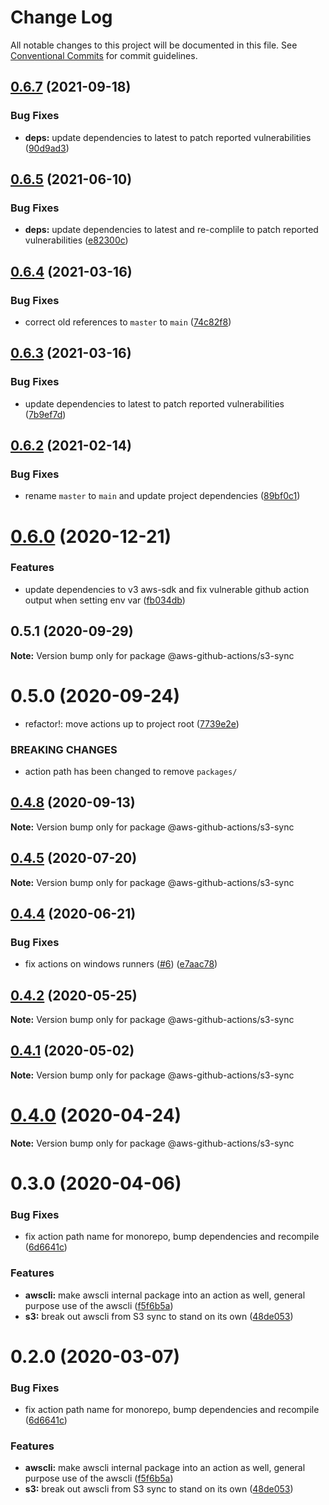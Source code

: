 # Change Log

All notable changes to this project will be documented in this file.
See [Conventional Commits](https://conventionalcommits.org) for commit guidelines.

## [0.6.7](https://github.com/clowdhaus/aws-github-actions/compare/v0.6.6...v0.6.7) (2021-09-18)


### Bug Fixes

* **deps:** update dependencies to latest to patch reported vulnerabilities ([90d9ad3](https://github.com/clowdhaus/aws-github-actions/commit/90d9ad33a7273bfd847f22bd1b8c373576c59b30))





## [0.6.5](https://github.com/clowdhaus/aws-github-actions/compare/v0.6.4...v0.6.5) (2021-06-10)


### Bug Fixes

* **deps:** update dependencies to latest and re-complile to patch reported vulnerabilities ([e82300c](https://github.com/clowdhaus/aws-github-actions/commit/e82300c65249d40a4339831427b3854738c59902))





## [0.6.4](https://github.com/clowdhaus/aws-github-actions/compare/v0.6.3...v0.6.4) (2021-03-16)


### Bug Fixes

* correct old references to `master` to `main` ([74c82f8](https://github.com/clowdhaus/aws-github-actions/commit/74c82f82162ccb6900a372d201f75c9862180bd6))





## [0.6.3](https://github.com/clowdhaus/aws-github-actions/compare/v0.6.2...v0.6.3) (2021-03-16)


### Bug Fixes

* update dependencies to latest to patch reported vulnerabilities ([7b9ef7d](https://github.com/clowdhaus/aws-github-actions/commit/7b9ef7d53756eee5afe4707e48be2720985ad504))





## [0.6.2](https://github.com/clowdhaus/aws-github-actions/compare/v0.6.1...v0.6.2) (2021-02-14)


### Bug Fixes

* rename `master` to `main` and update project dependencies ([89bf0c1](https://github.com/clowdhaus/aws-github-actions/commit/89bf0c1ca521801990fd4f2369780430ff2b25bd))





# [0.6.0](https://github.com/clowdhaus/aws-github-actions/compare/v0.5.1...v0.6.0) (2020-12-21)


### Features

* update dependencies to v3 aws-sdk and fix vulnerable github action output when setting env var ([fb034db](https://github.com/clowdhaus/aws-github-actions/commit/fb034db7a51e33f60c3ba26889cbfafb51c5127d))





## 0.5.1 (2020-09-29)

**Note:** Version bump only for package @aws-github-actions/s3-sync





# 0.5.0 (2020-09-24)


* refactor!: move actions up to project root ([7739e2e](https://github.com/clowdhaus/aws-github-actions/commit/7739e2e8c37d412bc44faff493512f816c347ed2))


### BREAKING CHANGES

* action path has been changed to remove `packages/`





## [0.4.8](https://github.com/clowdhaus/aws-github-actions/compare/v0.4.7...v0.4.8) (2020-09-13)

**Note:** Version bump only for package @aws-github-actions/s3-sync





## [0.4.5](https://github.com/clowdhaus/aws-github-actions/compare/v0.4.4...v0.4.5) (2020-07-20)

**Note:** Version bump only for package @aws-github-actions/s3-sync





## [0.4.4](https://github.com/clowdhaus/aws-github-actions/compare/v0.4.3...v0.4.4) (2020-06-21)


### Bug Fixes

* fix actions on windows runners ([#6](https://github.com/clowdhaus/aws-github-actions/issues/6)) ([e7aac78](https://github.com/clowdhaus/aws-github-actions/commit/e7aac783e5d267e08234ee71bfbf42c966e3d0f2))





## [0.4.2](https://github.com/clowdhaus/aws-github-actions/compare/v0.4.1...v0.4.2) (2020-05-25)

**Note:** Version bump only for package @aws-github-actions/s3-sync





## [0.4.1](https://github.com/clowdhaus/aws-github-actions/compare/v0.4.0...v0.4.1) (2020-05-02)

**Note:** Version bump only for package @aws-github-actions/s3-sync





# [0.4.0](https://github.com/clowdhaus/aws-github-actions/compare/v0.3.0...v0.4.0) (2020-04-24)

**Note:** Version bump only for package @aws-github-actions/s3-sync





# 0.3.0 (2020-04-06)


### Bug Fixes

* fix action path name for monorepo, bump dependencies and recompile ([6d6641c](https://github.com/clowdhaus/aws-github-actions/commit/6d6641ccba42395326c28a2f884ac4d06a375384))


### Features

* **awscli:** make awscli internal package into an action as well, general purpose use of the awscli ([f5f6b5a](https://github.com/clowdhaus/aws-github-actions/commit/f5f6b5abef7e73e852221ad86ba23cec0305214d))
* **s3:** break out awscli from S3 sync to stand on its own ([48de053](https://github.com/clowdhaus/aws-github-actions/commit/48de0535480795e9a45af0f4b64ad7ed68c1c46a))





# 0.2.0 (2020-03-07)


### Bug Fixes

* fix action path name for monorepo, bump dependencies and recompile ([6d6641c](https://github.com/clowdhaus/aws-github-actions/commit/6d6641ccba42395326c28a2f884ac4d06a375384))


### Features

* **awscli:** make awscli internal package into an action as well, general purpose use of the awscli ([f5f6b5a](https://github.com/clowdhaus/aws-github-actions/commit/f5f6b5abef7e73e852221ad86ba23cec0305214d))
* **s3:** break out awscli from S3 sync to stand on its own ([48de053](https://github.com/clowdhaus/aws-github-actions/commit/48de0535480795e9a45af0f4b64ad7ed68c1c46a))
